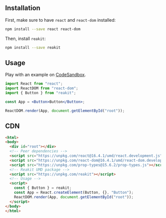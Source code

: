 ## Installation

First, make sure to have `react` and `react-dom` installed:
```sh
npm install --save react react-dom
```

Then, install `reakit`:
```sh
npm install --save reakit
```

## Usage
Play with an example on [CodeSandbox](https://codesandbox.io/s/m4n32vjkoj).
```jsx static
import React from "react";
import ReactDOM from "react-dom";
import { Button } from "reakit";

const App = <Button>Button</Button>;

ReactDOM.render(App, document.getElementById("root"));
```

## CDN
```html
<html>
<body>
  <div id="root"></div>
  <!-- Peer dependencies -->
  <script src="https://unpkg.com/react@16.4.1/umd/react.development.js"></script>
  <script src="https://unpkg.com/react-dom@16.4.1/umd/react-dom.development.js"></script>
  <script src="https://unpkg.com/prop-types@15.6.2/prop-types.js"></script>
  <!-- Reakit UMD package -->
  <script src="https://unpkg.com/reakit"></script>
  <!-- Usage -->
  <script>
    const { Button } = reakit;
    const App = React.createElement(Button, {}, "Button");
    ReactDOM.render(App, document.getElementById("root"));
  </script>
</body>
</html>
```